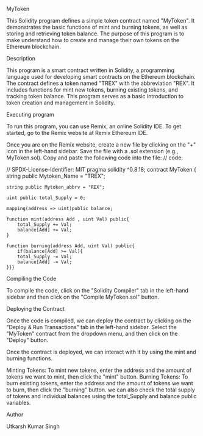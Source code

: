 MyToken

This Solidity program defines a simple token contract named "MyToken". It demonstrates the basic functions of mint and burning tokens, as well as storing and retrieving token balance. The purpose of this program is to make understand how to create and manage their own tokens on the Ethereum blockchain.

Description

This program is a smart contract written in Solidity, a programming language used for developing smart contracts on the Ethereum blockchain. The contract defines a token named "TREX" with the abbreviation "REX". It includes functions for mint new tokens, burning existing tokens, and tracking token balance. This program serves as a basic introduction to token creation and management in Solidity.

Executing program

To run this program, you can use Remix, an online Solidity IDE. To get started, go to the Remix website at Remix Ethereum IDE.

Once you are on the Remix website, create a new file by clicking on the "+" icon in the left-hand sidebar. Save the file with a .sol extension (e.g., MyToken.sol). Copy and paste the following code into the file: // code:

// SPDX-License-Identifier: MIT
pragma solidity ^0.8.18;
contract MyToken {
    string public Mytoken_Name = "TREX";
   
    string public Mytoken_abbrv = "REX";
     
    uint public total_Supply = 0;
    
    mapping(address => uint)public balance;

    function mint(address Add , uint Val) public{
        total_Supply += Val;
        balance[Add] += Val;
    }

    function burning(address Add, uint Val) public{
        if(balance[Add] >= Val){
        total_Supply -= Val;
        balance[Add] -= Val;
    }}}
    
Compiling the Code

To compile the code, click on the "Solidity Compiler" tab in the left-hand sidebar and then click on the "Compile MyToken.sol" button.

Deploying the Contract

Once the code is compiled, we can deploy the contract by clicking on the "Deploy & Run Transactions" tab in the left-hand sidebar. Select the "MyToken" contract from the dropdown menu, and then click on the "Deploy" button.

Once the contract is deployed, we can interact with it by using the mint and burning functions.

Minting Tokens: To mint new tokens, enter the address and the amount of tokens we want to mint, then click the "mint" button. Burning Tokens: To burn existing tokens, enter the address and the amount of tokens we want to burn, then click the "burning" button. we can also check the total supply of tokens and individual balances using the total_Supply and balance public variables.

Author

Utkarsh Kumar Singh
